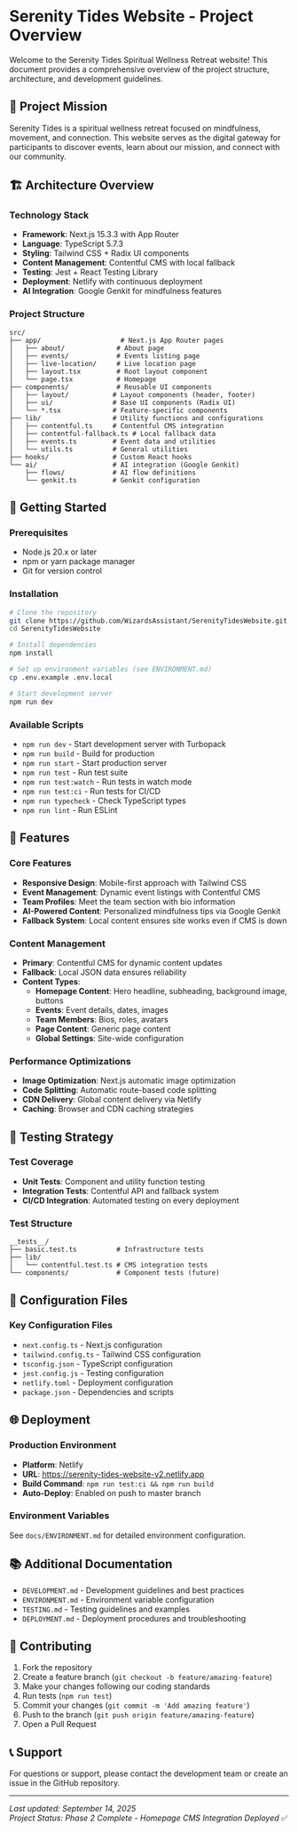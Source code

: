 # Serenity Tides Website - Project Overview

Welcome to the Serenity Tides Spiritual Wellness Retreat website! This document provides a comprehensive overview of the project structure, architecture, and development guidelines.

## 🌊 Project Mission

Serenity Tides is a spiritual wellness retreat focused on mindfulness, movement, and connection. This website serves as the digital gateway for participants to discover events, learn about our mission, and connect with our community.

## 🏗️ Architecture Overview

### Technology Stack
- **Framework**: Next.js 15.3.3 with App Router
- **Language**: TypeScript 5.7.3
- **Styling**: Tailwind CSS + Radix UI components
- **Content Management**: Contentful CMS with local fallback
- **Testing**: Jest + React Testing Library
- **Deployment**: Netlify with continuous deployment
- **AI Integration**: Google Genkit for mindfulness features

### Project Structure
```
src/
├── app/                    # Next.js App Router pages
│   ├── about/             # About page
│   ├── events/            # Events listing page
│   ├── live-location/     # Live location page
│   ├── layout.tsx         # Root layout component
│   └── page.tsx           # Homepage
├── components/            # Reusable UI components
│   ├── layout/           # Layout components (header, footer)
│   ├── ui/               # Base UI components (Radix UI)
│   └── *.tsx             # Feature-specific components
├── lib/                  # Utility functions and configurations
│   ├── contentful.ts     # Contentful CMS integration
│   ├── contentful-fallback.ts # Local fallback data
│   ├── events.ts         # Event data and utilities
│   └── utils.ts          # General utilities
├── hooks/                # Custom React hooks
└── ai/                   # AI integration (Google Genkit)
    ├── flows/            # AI flow definitions
    └── genkit.ts         # Genkit configuration
```

## 🚀 Getting Started

### Prerequisites
- Node.js 20.x or later
- npm or yarn package manager
- Git for version control

### Installation
```bash
# Clone the repository
git clone https://github.com/WizardsAssistant/SerenityTidesWebsite.git
cd SerenityTidesWebsite

# Install dependencies
npm install

# Set up environment variables (see ENVIRONMENT.md)
cp .env.example .env.local

# Start development server
npm run dev
```

### Available Scripts
- `npm run dev` - Start development server with Turbopack
- `npm run build` - Build for production
- `npm run start` - Start production server
- `npm run test` - Run test suite
- `npm run test:watch` - Run tests in watch mode
- `npm run test:ci` - Run tests for CI/CD
- `npm run typecheck` - Check TypeScript types
- `npm run lint` - Run ESLint

## 📱 Features

### Core Features
- **Responsive Design**: Mobile-first approach with Tailwind CSS
- **Event Management**: Dynamic event listings with Contentful CMS
- **Team Profiles**: Meet the team section with bio information
- **AI-Powered Content**: Personalized mindfulness tips via Google Genkit
- **Fallback System**: Local content ensures site works even if CMS is down

### Content Management
- **Primary**: Contentful CMS for dynamic content updates
- **Fallback**: Local JSON data ensures reliability
- **Content Types**: 
  - **Homepage Content**: Hero headline, subheading, background image, buttons
  - **Events**: Event details, dates, images
  - **Team Members**: Bios, roles, avatars
  - **Page Content**: Generic page content
  - **Global Settings**: Site-wide configuration

### Performance Optimizations
- **Image Optimization**: Next.js automatic image optimization
- **Code Splitting**: Automatic route-based code splitting
- **CDN Delivery**: Global content delivery via Netlify
- **Caching**: Browser and CDN caching strategies

## 🧪 Testing Strategy

### Test Coverage
- **Unit Tests**: Component and utility function testing
- **Integration Tests**: Contentful API and fallback system
- **CI/CD Integration**: Automated testing on every deployment

### Test Structure
```
__tests__/
├── basic.test.ts          # Infrastructure tests
├── lib/
│   └── contentful.test.ts # CMS integration tests
└── components/            # Component tests (future)
```

## 🔧 Configuration Files

### Key Configuration Files
- `next.config.ts` - Next.js configuration
- `tailwind.config.ts` - Tailwind CSS configuration
- `tsconfig.json` - TypeScript configuration
- `jest.config.js` - Testing configuration
- `netlify.toml` - Deployment configuration
- `package.json` - Dependencies and scripts

## 🌐 Deployment

### Production Environment
- **Platform**: Netlify
- **URL**: https://serenity-tides-website-v2.netlify.app
- **Build Command**: `npm run test:ci && npm run build`
- **Auto-Deploy**: Enabled on push to master branch

### Environment Variables
See `docs/ENVIRONMENT.md` for detailed environment configuration.

## 📚 Additional Documentation

- `DEVELOPMENT.md` - Development guidelines and best practices
- `ENVIRONMENT.md` - Environment variable configuration
- `TESTING.md` - Testing guidelines and examples
- `DEPLOYMENT.md` - Deployment procedures and troubleshooting

## 🤝 Contributing

1. Fork the repository
2. Create a feature branch (`git checkout -b feature/amazing-feature`)
3. Make your changes following our coding standards
4. Run tests (`npm run test`)
5. Commit your changes (`git commit -m 'Add amazing feature'`)
6. Push to the branch (`git push origin feature/amazing-feature`)
7. Open a Pull Request

## 📞 Support

For questions or support, please contact the development team or create an issue in the GitHub repository.

---

*Last updated: September 14, 2025*  
*Project Status: Phase 2 Complete - Homepage CMS Integration Deployed* ✅

